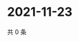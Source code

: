 # 2021-11-23

共 0 条

<!-- BEGIN WEIBO -->
<!-- 最后更新时间 Tue Nov 23 2021 04:09:45 GMT+0800 (China Standard Time) -->

<!-- END WEIBO -->
